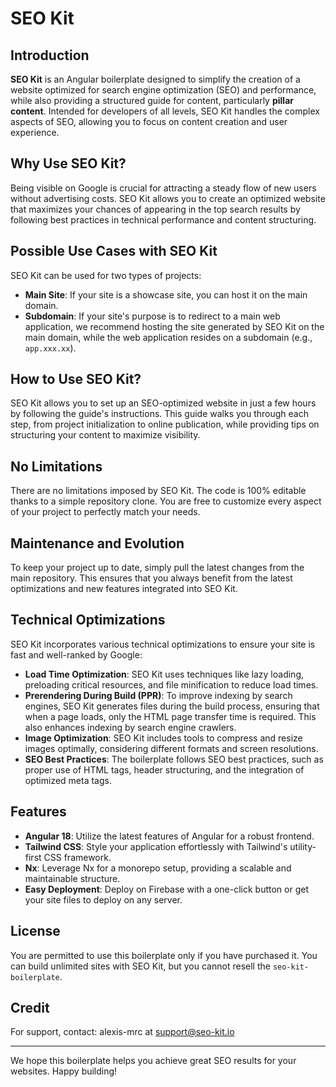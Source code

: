# SEO Kit

## Introduction

**SEO Kit** is an Angular boilerplate designed to simplify the creation of a website optimized for search engine optimization (SEO) and performance, while also providing a structured guide for content, particularly **pillar content**. Intended for developers of all levels, SEO Kit handles the complex aspects of SEO, allowing you to focus on content creation and user experience.

## Why Use SEO Kit?

Being visible on Google is crucial for attracting a steady flow of new users without advertising costs. SEO Kit allows you to create an optimized website that maximizes your chances of appearing in the top search results by following best practices in technical performance and content structuring.

## Possible Use Cases with SEO Kit

SEO Kit can be used for two types of projects:
- **Main Site**: If your site is a showcase site, you can host it on the main domain.
- **Subdomain**: If your site's purpose is to redirect to a main web application, we recommend hosting the site generated by SEO Kit on the main domain, while the web application resides on a subdomain (e.g., `app.xxx.xx`).

## How to Use SEO Kit?

SEO Kit allows you to set up an SEO-optimized website in just a few hours by following the guide's instructions. This guide walks you through each step, from project initialization to online publication, while providing tips on structuring your content to maximize visibility.

## No Limitations

There are no limitations imposed by SEO Kit. The code is 100% editable thanks to a simple repository clone. You are free to customize every aspect of your project to perfectly match your needs.

## Maintenance and Evolution

To keep your project up to date, simply pull the latest changes from the main repository. This ensures that you always benefit from the latest optimizations and new features integrated into SEO Kit.

## Technical Optimizations

SEO Kit incorporates various technical optimizations to ensure your site is fast and well-ranked by Google:
- **Load Time Optimization**: SEO Kit uses techniques like lazy loading, preloading critical resources, and file minification to reduce load times.
- **Prerendering During Build (PPR)**: To improve indexing by search engines, SEO Kit generates files during the build process, ensuring that when a page loads, only the HTML page transfer time is required. This also enhances indexing by search engine crawlers.
- **Image Optimization**: SEO Kit includes tools to compress and resize images optimally, considering different formats and screen resolutions.
- **SEO Best Practices**: The boilerplate follows SEO best practices, such as proper use of HTML tags, header structuring, and the integration of optimized meta tags.

## Features

- **Angular 18**: Utilize the latest features of Angular for a robust frontend.
- **Tailwind CSS**: Style your application effortlessly with Tailwind's utility-first CSS framework.
- **Nx**: Leverage Nx for a monorepo setup, providing a scalable and maintainable structure.
- **Easy Deployment**: Deploy on Firebase with a one-click button or get your site files to deploy on any server.

## License

You are permitted to use this boilerplate only if you have purchased it. You can build unlimited sites with SEO Kit, but you cannot resell the `seo-kit-boilerplate`.

## Credit

For support, contact: alexis-mrc at support@seo-kit.io

---

We hope this boilerplate helps you achieve great SEO results for your websites. Happy building!
